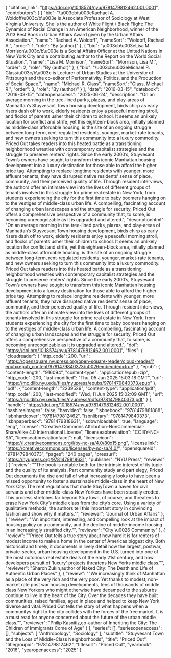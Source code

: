 {
   "citation_link": "https://doi.org/10.18574/nyu/9781479812462.001.0001",
   "contributors": [
     {
       "bio": "\u003cb\u003eRachael A. Woldoff\u003c/b\u003e is Associate Professor of Sociology at West Virginia University. She is the author of White Flight / Black Flight: The Dynamics of Racial Change in an American Neighborhood, winner of the 2013 Best Book in Urban Affairs Award given by the Urban Affairs Association.",
       "name": "Rachael A. Woldoff",
       "nameSort": "Woldoff, Rachael A.",
       "order": 1,
       "role": "By (author)"
     },
     {
       "bio": "\u003cb\u003eLisa M. Morrison\u003c/b\u003e is a Social Affairs Officer at the United Nations in New York City and a contributing author to the Report on the World Social Situation.",
       "name": "Lisa M. Morrison",
       "nameSort": "Morrison, Lisa M.",
       "order": 2,
       "role": "By (author)"
     },
     {
       "bio": "\u003cb\u003eMichael R. Glass\u003c/b\u003e is Lecturer of Urban Studies at the University of Pittsburgh and the co-editor of Performativity, Politics, and the Production of Social Space.",
       "name": "Michael R. Glass",
       "nameSort": "Glass, Michael R.",
       "order": 3,
       "role": "By (author)"
     }
   ],
   "date": "2016-03-15",
   "datebook": "2016-03-15",
   "dateopenaccess": "2025-06-24",
   "description": "On an average morning in the tree-lined parks, plazas, and play-areas of Manhattan’s Stuyvesant Town housing development, birds chirp as early risers dash off to work, elderly residents enjoy a peaceful morning stroll, and flocks of parents usher their children to school. It seems an unlikely location for conflict and strife, yet this eighteen-block area, initially planned as middle-class affordable housing, is the site of an ongoing struggle between long-term, rent-regulated residents, younger, market-rate tenants,  and new owners seeking to turn this community into a luxury commodity. Priced Out takes readers into this heated battle as a transitioning neighborhood wrestles with contemporary capitalist strategies and the struggle to preserve renters’ rights. Since the early 2000’s, Stuyvesant Town’s owners have sought to transform this iconic Manhattan housing development into a luxury destination for those able to afford the higher price tag. Attempting to replace longtime residents with younger, more affluent tenants, they have disrupted native residents’ sense of place, community, and their perceived quality of life. Through resident interviews, the authors offer an intimate view into the lives of different groups of tenants involved in this struggle for prime real estate in New York, from students experiencing the city for the first time to baby boomers hanging on to the vestiges of middle-class urban life. A compelling, fascinating account of changing urban landscapes and the struggle for security, Priced Out offers a comprehensive perspective of a community that, to some, is becoming unrecognizable as it is upgraded and altered.",
   "descriptionhtml": "On an average morning in the tree-lined parks, plazas, and play-areas of Manhattan’s Stuyvesant Town housing development, birds chirp as early risers dash off to work, elderly residents enjoy a peaceful morning stroll, and flocks of parents usher their children to school. It seems an unlikely location for conflict and strife, yet this eighteen-block area, initially planned as middle-class affordable housing, is the site of an ongoing struggle between long-term, rent-regulated residents, younger, market-rate tenants,  and new owners seeking to turn this community into a luxury commodity. Priced Out takes readers into this heated battle as a transitioning neighborhood wrestles with contemporary capitalist strategies and the struggle to preserve renters’ rights. Since the early 2000’s, Stuyvesant Town’s owners have sought to transform this iconic Manhattan housing development into a luxury destination for those able to afford the higher price tag. Attempting to replace longtime residents with younger, more affluent tenants, they have disrupted native residents’ sense of place, community, and their perceived quality of life. Through resident interviews, the authors offer an intimate view into the lives of different groups of tenants involved in this struggle for prime real estate in New York, from students experiencing the city for the first time to baby boomers hanging on to the vestiges of middle-class urban life. A compelling, fascinating account of changing urban landscapes and the struggle for security, Priced Out offers a comprehensive perspective of a community that, to some, is becoming unrecognizable as it is upgraded and altered.",
   "doi": "https://doi.org/10.18574/nyu/9781479812462.001.0001",
   "files": {
     "cloudreader": {
       "http_code": 200,
       "url": "https://opensquare.nyupress.org/open-square-reader/cloud-reader/?epub=epub_content/9781479840373\u0026embedded=true"
     },
     "epub": {
       "content-length": "916094",
       "content-type": "application/epub+zip",
       "http_code": 200,
       "last-modified": "Thu, 05 Jun 2025 15:03:18 GMT",
       "url": "https://mc.dlib.nyu.edu/files/nyupress/epubs/9781479840373.epub"
     },
     "pdf": {
       "content-length": "2239529",
       "content-type": "application/pdf",
       "http_code": 200,
       "last-modified": "Wed, 11 Jun 2025 15:02:09 GMT",
       "url": "https://mc.dlib.nyu.edu/files/nyupress/pdfs/9781479840373.pdf"
     }
   },
   "handle": "https://doi.org/10.18574/nyu/9781479812462.001.0001",
   "hashiresimages": false,
   "hasvideo": false,
   "isbnebook": "9781479881888",
   "isbnhardcover": "9781479812462",
   "isbnlibrary": "9781479840373",
   "isbnpaperback": "9781479818631",
   "isdownloadable": true,
   "language": "eng",
   "license": "Creative Commons Attribution-NonCommercial-ShareAlike 4.0 International License",
   "licenseabbreviation": "CC BY-NC-SA",
   "licenseabbreviationfacet": null,
   "licenseicon": "https://i.creativecommons.org/l/by-nc-sa/4.0/80x15.png",
   "licenselink": "https://creativecommons.org/licenses/by-nc-sa/4.0/",
   "opensquareid": "9781479840373",
   "pages": "240 pages",
   "pressurl": "https://nyupress.org/9781479818631",
   "publisher": "NYU Press",
   "reviews": [
     {
       "review": "\"The book is notable both for the intrinsic interest of its topic and the quality of its analysis. Part community study and part elegy, Priced Out documents the rise and fall of what increasingly looks to have been a missed opportunity to foster a sustainable middle-class in the heart of New York City. The rent regulations that made StuyTown a haven for civil servants and other middle-class New Yorkers have been steadily eroded. This process stretches far beyond StuyTown, of course, and threatens to erase New York City’s middle class from the city’s core. Using a variety of qualitative methods, the authors tell this important story in convincing fashion and show why it matters.\"",
       "reviewer": "Journal of Urban Affairs"
     },
     {
       "review": "\"An important, interesting, and compelling look at the impact of housing policy on a community, and the decline of middle-income housing in an increasingly stratified city.\"",
       "reviewer": "City \u0026 Community"
     },
     {
       "review": "\"Priced Out tells a true story about how hard it is for renters of modest income to make a home in the  center of Americas biggest city.   Both historical and timely, it documents in lively detail how the largest,  postwar, private-sector, urban housing development in the U.S. turned into one of the most notorious  real estate deals of the early 21st century, and how developers pursuit of 'luxury' projects threatens New  Yorks middle class.\"",
       "reviewer": "Sharon Zukin,author of Naked City: The Death and Life of Authentic Urban Places"
     },
     {
       "review": "\"We increasingly  think of Manhattan as a place of the very rich and the very poor. Yet thanks to modest, non-market rate post war housing developments, tens of thousands of middle class New Yorkers who might otherwise have decamped to the suburbs continue to live in the heart of the City. Over the decades they have built communities, raised families, aged in place and helped to keep New York diverse and vital.   Priced Out tells  the story of what happens when a communitys right to the city collides with the forces of the free market. It is a must read for anyone concerned about the future of the urban middle class.\"",
       "reviewer": "Philip Kasnitiz,co-author of Inheriting the City: The Children of Immigrants Come of Age"
     }
   ],
   "series": [],
   "seriesopenaccess": [],
   "subjects": [
     "Anthropology",
     "Sociology"
   ],
   "subtitle": "Stuyvesant Town and the Loss of Middle-Class Neighborhoods",
   "title": "Priced Out",
   "titlegroupid": "9781479812462",
   "titlesort": "Priced Out",
   "yearbook": "2016",
   "yearopenaccess": "2025"
 }
